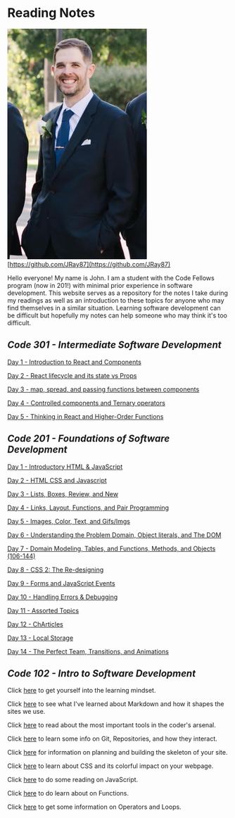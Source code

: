 # Reading Notes

![Me](images/ProfilePhoto.jpg)
[https://github.com/JRay87](https://github.com/JRay87)

Hello everyone! My name is John. I am a student with the Code Fellows program (now in 201!) with minimal prior experience in software development. This website serves as a repository for the notes I take during my readings as well as an introduction to these topics for anyone who may find themselves in a similar situation. Learning software development can be difficult but hopefully my notes can help someone who may think it's too difficult.  

## *Code 301 - Intermediate Software Development*

[Day 1 - Introduction to React and Components](301/Reading-1.md)

[Day 2 - React lifecycle and its state vs Props](301/Reading-2.md)

[Day 3 - map, spread, and passing functions between components](301/Reading-3.md)

[Day 4 - Controlled components and Ternary operators](301/Reading-4.md)

[Day 5 - Thinking in React and Higher-Order Functions](301/Reading-5.md)

## *Code 201 - Foundations of Software Development*

[Day 1 - Introductory HTML & JavaScript](201/class-01.md)

[Day 2 - HTML CSS and Javascript](201/class-02.md)

[Day 3 - Lists, Boxes, Review, and New](201/class-03.md)

[Day 4 - Links, Layout, Functions, and Pair Programming](201/class-04.md)

[Day 5 - Images, Color, Text, and Gifs/Imgs](201/class-05.md)

[Day 6 - Understanding the Problem Domain, Object literals, and The DOM](201/class-06.md)

[Day 7 - Domain Modeling, Tables, and Functions, Methods, and Objects (106-144)](201/class-07.md)

[Day 8 - CSS 2: The Re-designing](201/class-08.md)

[Day 9 - Forms and JavaScript Events](201/class-09.md)

[Day 10 - Handling Errors & Debugging](201/class-10.md)

[Day 11 - Assorted Topics](201/class-11.md)

[Day 12 - ChArticles](201/class-12.md)

[Day 13 - Local Storage](201/class-13.md)

[Day 14 - The Perfect Team, Transitions, and Animations](201/class-14.md)

## *Code 102 - Intro to Software Development*

Click [here](102/zzGrowthMindset.md) to get yourself into the learning mindset.

Click [here](102/zzMrkdwnnotes.md) to see what I've learned about Markdown and how it shapes the sites we use.

Click [here](102/zzCodersComp.md) to read about the most important tools in the coder's arsenal.

Click [here](102/zzGitRepositories.md) to learn some info on Git, Repositories, and how they interact.

Click [here](102/zzBasicsofhtml.md) for information on planning and building the skeleton of your site.

Click [here](102/zzCSSNotes.md) to learn about CSS and its colorful impact on your webpage.

Click [here](102/zzJSNotes.md) to do some reading on JavaScript.

Click [here](102/zzFunctions.md) to do learn about on Functions.

Click [here](102/zzLoops.md) to get some information on Operators and Loops.
